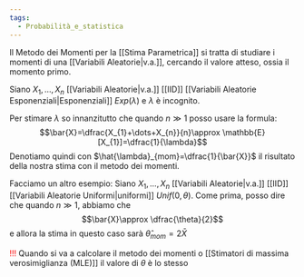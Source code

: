 ```yaml
---
tags:
  - Probabilità_e_statistica
---
```

Il Metodo dei Momenti per la [[Stima Parametrica]] si tratta di studiare i momenti di una [[Variabili Aleatorie|v.a.]], cercando il valore atteso, ossia il momento primo.

Siano $X_{1},\dots,X_{n}$ [[Variabili Aleatorie|v.a.]] [[IID]] [[Variabili Aleatorie Esponenziali|Esponenziali]] $Exp(\lambda)$ e $\lambda$ è incognito.

Per stimare $\lambda$ so innanzitutto che quando $n\gg1$ posso usare la formula:
$$\bar{X}=\dfrac{X_{1}+\dots+X_{n}}{n}\approx \mathbb{E}[X_{1}]=\dfrac{1}{\lambda}$$
Denotiamo quindi con $\hat{\lambda}_{mom}=\dfrac{1}{\bar{X}}$ il risultato della nostra stima con il metodo dei momenti.

Facciamo un altro esempio:
Siano $X_{1},\dots,X_{n}$ [[Variabili Aleatorie|v.a.]] [[IID]] [[Variabili Aleatorie Uniformi|uniformi]] $Unif(0,\theta)$.
Come prima, posso dire che quando $n\gg 1$, abbiamo che 
$$\bar{X}\approx \dfrac{\theta}{2}$$
e allora la stima in questo caso sarà $\hat{\theta}_{mom}=2\bar{X}$

<font color="#ff0000">!!!</font> Quando si va a calcolare il metodo dei momenti o [[Stimatori di massima verosimiglianza (MLE)]] il valore di $\theta$ è lo stesso
